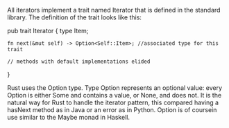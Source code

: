 All iterators implement a trait named Iterator that is defined in the standard library. The definition of the trait looks like this:

pub trait Iterator {
    type Item;

    fn next(&mut self) -> Option<Self::Item>; //associated type for this trait

    // methods with default implementations elided
}

Rust uses the Option type. Type Option represents an optional value: every Option is either Some and contains a value, or None, and does not. It is the natural way for Rust to handle the iterator pattern, this compared having a hasNext method as in Java or an error as in Python. Option is of coursein use similar to the Maybe monad in Haskell.

